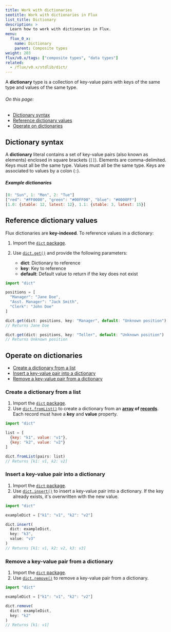 ```yaml
---
title: Work with dictionaries
seotitle: Work with dictionaries in Flux
list_title: Dictionary
description: >
  Learn how to work with dictionaries in Flux.
menu:
  flux_0_x:
    name: Dictionary
    parent: Composite types
weight: 203
flux/v0.x/tags: ["composite types", "data types"]
related:
  - /flux/v0.x/stdlib/dict/
---
```


A **dictionary** type is a collection of key-value pairs with keys of the same type and values of the same type.

###### On this page:
- [Dictionary syntax](#dictionary-syntax)
- [Reference dictionary values](#reference-dictionary-values)
- [Operate on dictionaries](#operate-on-dictionaries)

## Dictionary syntax
A **dictionary** literal contains a set of key-value pairs (also known as elements)
enclosed in square brackets (`[]`).
Elements are comma-delimited.
Keys must all be the same type.
Values must all be the same type.
Keys are associated to values by a colon (`:`).

##### Example dictionaries
```js
[0: "Sun", 1: "Mon", 2: "Tue"]
["red": "#FF0000", "green": "#00FF00", "blue": "#0000FF"]
[1.0: {stable: 12, latest: 12}, 1.1: {stable: 3, latest: 15}]
```

## Reference dictionary values
Flux dictionaries are **key-indexed**. 
To reference values in a dictionary:

1. Import the [`dict` package](/flux/v0.x/stdlib/dict/).
2. Use [`dict.get()`](/flux/v0.x/stdlib/dict/get/) and provide the following parameters:

    - **dict**: Dictionary to reference
    - **key**: Key to reference
    - **default**: Default value to return if the key does not exist

```js
import "dict"

positions = [
  "Manager": "Jane Doe",
  "Asst. Manager": "Jack Smith",
  "Clerk": "John Doe"
]

dict.get(dict: positions, key: "Manager", default: "Unknown position")
// Returns Jane Doe

dict.get(dict: positions, key: "Teller", default: "Unknown position")
// Returns Unknown position
```

## Operate on dictionaries

- [Create a dictionary from a list](#create-a-dictionary-from-a-list)
- [Insert a key-value pair into a dictionary](#insert-a-key-value-pair-into-a-dictionary)
- [Remove a key-value pair from a dictionary](#remove-a-key-value-pair-from-a-dictionary)

### Create a dictionary from a list
1. Import the [`dict` package](/flux/v0.x/stdlib/dict/).
2. Use [`dict.fromList()`](/flux/v0.x/stdlib/dict/get/fromlist/) to create a dictionary
   from an **[array](/flux/v0.x/data-types/composite/array/) of [records](/flux/v0.x/data-types/composite/record/)**.
   Each record must have a **key** and **value** property.

```js
import "dict"

list = [
  {key: "k1", value: "v1"},
  {key: "k2", value: "v2"}
]

dict.fromList(pairs: list)
// Returns [k1: v1, k2: v2]
```
  
### Insert a key-value pair into a dictionary
1. Import the [`dict` package](/flux/v0.x/stdlib/dict/).
2. Use [`dict.insert()`](/flux/v0.x/stdlib/dict/get/insert/) to insert a key-value
   pair into a dictionary. If the key already exists, it's overwritten with the new value.
  
```js
import "dict"

exampleDict = ["k1": "v1", "k2": "v2"]

dict.insert(
  dict: exampleDict,
  key: "k3",
  value: "v3"
)
// Returns [k1: v1, k2: v2, k3: v3]
```

### Remove a key-value pair from a dictionary
1. Import the [`dict` package](/flux/v0.x/stdlib/dict/).
2. Use [`dict.remove()`](/flux/v0.x/stdlib/dict/get/remove/) to remove a key-value
   pair from a dictionary.

```js
import "dict"

exampleDict = ["k1": "v1", "k2": "v2"]

dict.remove(
  dict: exampleDict,
  key: "k2"
)
// Returns [k1: v1]
```
